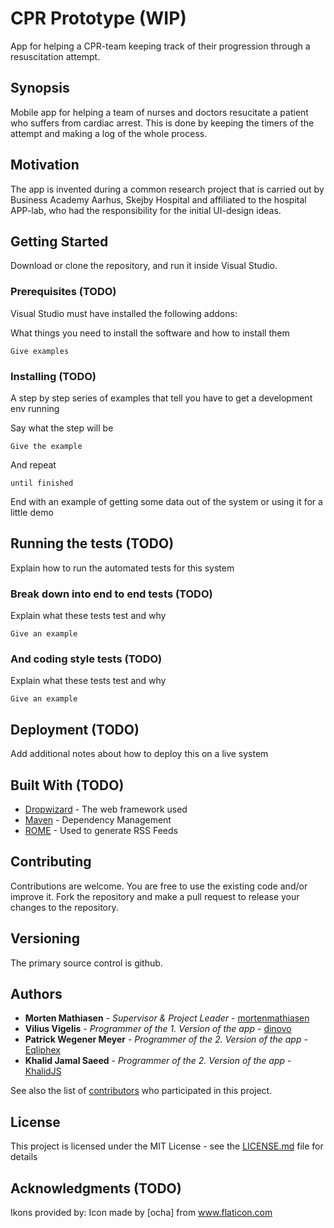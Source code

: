 # CPR Prototype (WIP)

App for helping a CPR-team keeping track of their progression through a resuscitation attempt. 

## Synopsis

Mobile app for helping a team of nurses and doctors resucitate a patient who suffers from cardiac arrest. This is done by keeping the
timers of the attempt and making a log of the whole process.

## Motivation

The app is invented during a common research project that is carried out by Business Academy Aarhus, Skejby Hospital and affiliated to the hospital APP-lab, who had the responsibility for the initial UI-design ideas.

## Getting Started

Download or clone the repository, and run it inside Visual Studio.

### Prerequisites (TODO)

Visual Studio must have installed the following addons:


What things you need to install the software and how to install them

```
Give examples
```

### Installing (TODO)

A step by step series of examples that tell you have to get a development env running

Say what the step will be

```
Give the example
```

And repeat

```
until finished
```

End with an example of getting some data out of the system or using it for a little demo

## Running the tests (TODO) 

Explain how to run the automated tests for this system

### Break down into end to end tests (TODO)

Explain what these tests test and why

```
Give an example
```

### And coding style tests (TODO)

Explain what these tests test and why

```
Give an example
```

## Deployment (TODO)

Add additional notes about how to deploy this on a live system

## Built With (TODO)

* [Dropwizard](http://www.dropwizard.io/1.0.2/docs/) - The web framework used
* [Maven](https://maven.apache.org/) - Dependency Management
* [ROME](https://rometools.github.io/rome/) - Used to generate RSS Feeds

## Contributing 

Contributions are welcome. You are free to use the existing code and/or improve it. Fork the repository and make a pull request to release your changes to the repository.

## Versioning

The primary source control is github.

## Authors

* **Morten Mathiasen** - *Supervisor & Project Leader* - [mortenmathiasen](https://github.com/mortenmathiasen)
* **Vilius Vigelis** - *Programmer of the 1. Version of the app* - [dinovo](https://github.com/dinovo)
* **Patrick Wegener Meyer** - *Programmer of the 2. Version of the app* - [Eqliphex](https://github.com/Eqliphex)
* **Khalid Jamal Saeed** - *Programmer of the 2. Version of the app* - [KhalidJS](https://github.com/KhalidJS)


See also the list of [contributors](https://github.com/your/project/contributors) who participated in this project.

## License

This project is licensed under the MIT License - see the [LICENSE.md](LICENSE.md) file for details

## Acknowledgments (TODO)

Ikons provided by:
Icon made by [ocha] from www.flaticon.com
